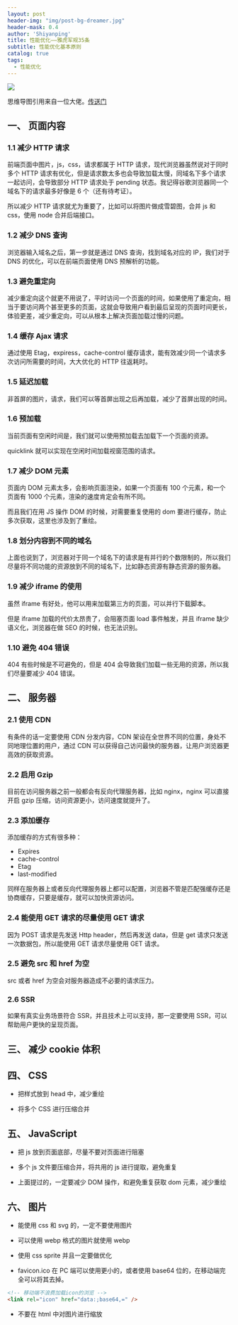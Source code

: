 ```yaml
---
layout: post
header-img: "img/post-bg-dreamer.jpg"
header-mask: 0.4
author: 'Shiyanping'
title: 性能优化——雅虎军规35条
subtitle: 性能优化基本原则
catalog: true
tags:
  - 性能优化
---
```


![](http://cdn.jinyueyue.cn/15532465992677.jpg)

思维导图引用来自一位大佬。[传送门](https://juejin.im/post/5b73ef38f265da281e048e51)

## 一、 页面内容

### 1.1 减少 HTTP 请求

前端页面中图片，js，css，请求都属于 HTTP 请求，现代浏览器虽然说对于同时多个 HTTP 请求有优化，但是请求数太多也会导致加载太慢，同域名下多个请求一起访问，会导致部分 HTTP 请求处于 pending 状态。我记得谷歌浏览器同一个域名下的请求最多好像是 6 个（还有待考证）。

所以减少 HTTP 请求就尤为重要了，比如可以将图片做成雪碧图，合并 js 和 css，使用 node 合并后端接口。

### 1.2 减少 DNS 查询

浏览器输入域名之后，第一步就是通过 DNS 查询，找到域名对应的 IP，我们对于 DNS 的优化，可以在前端页面使用 DNS 预解析的功能。

### 1.3 避免重定向

减少重定向这个就更不用说了，平时访问一个页面的时间，如果使用了重定向，相当于要访问两个甚至更多的页面，这就会导致用户看到最后呈现的页面时间更长，体验更差，减少重定向，可以从根本上解决页面加载过慢的问题。

### 1.4 缓存 Ajax 请求

通过使用 Etag，expiress，cache-control 缓存请求，能有效减少同一个请求多次访问所需要的时间，大大优化的 HTTP 往返耗时。

### 1.5 延迟加载

非首屏的图片，请求，我们可以等首屏出现之后再加载，减少了首屏出现的时间。

### 1.6 预加载

当前页面有空闲时间是，我们就可以使用预加载去加载下一个页面的资源。

quicklink 就可以实现在空闲时间加载视窗范围的请求。

### 1.7 减少 DOM 元素

页面内 DOM 元素太多，会影响页面渲染，如果一个页面有 100 个元素，和一个页面有 1000 个元素，渲染的速度肯定会有所不同。

而且我们在用 JS 操作 DOM 的时候，对需要重复使用的 dom 要进行缓存，防止多次获取，这里也涉及到了重绘。

### 1.8 划分内容到不同的域名

上面也说到了，浏览器对于同一个域名下的请求是有并行的个数限制的，所以我们尽量将不同功能的资源放到不同的域名下，比如静态资源有静态资源的服务器。

### 1.9 减少 iframe 的使用

虽然 iframe 有好处，他可以用来加载第三方的页面，可以并行下载脚本。

但是 iframe 加载的代价太昂贵了，会阻塞页面 load 事件触发，并且 iframe 缺少语义化，浏览器在做 SEO 的时候，也无法识别。

### 1.10 避免 404 错误

404 有些时候是不可避免的，但是 404 会导致我们加载一些无用的资源，所以我们尽量要减少 404 错误。

## 二、 服务器

### 2.1 使用 CDN

有条件的话一定要使用 CDN 分发内容，CDN 架设在全世界不同的位置，身处不同地理位置的用户，通过 CDN 可以获得自己访问最快的服务器，让用户浏览器更高效的获取资源。

### 2.2 启用 Gzip

目前在访问服务器之前一般都会有反向代理服务器，比如 nginx，nginx 可以直接开启 gzip 压缩，访问资源更小，访问速度就提升了。

### 2.3 添加缓存

添加缓存的方式有很多种：

- Expires
- cache-control
- Etag
- last-modified

同样在服务器上或者反向代理服务器上都可以配置，浏览器不管是匹配强缓存还是协商缓存，只要是缓存，就可以加快资源访问。

### 2.4 能使用 GET 请求的尽量使用 GET 请求

因为 POST 请求是先发送 Http header，然后再发送 data，但是 get 请求只发送一次数据包，所以能使用 GET 请求尽量使用 GET 请求。

### 2.5 避免 src 和 href 为空

src 或者 href 为空会对服务器造成不必要的请求压力。

### 2.6 SSR

如果有真实业务场景符合 SSR，并且技术上可以支持，那一定要使用 SSR，可以帮助用户更快的呈现页面。

## 三、 减少 cookie 体积

## 四、 CSS

- 把样式放到 head 中，减少重绘

- 将多个 CSS 进行压缩合并

## 五、 JavaScript

- 把 js 放到页面底部，尽量不要对页面进行阻塞

- 多个 js 文件要压缩合并，将共用的 js 进行提取，避免重复

- 上面提过的，一定要减少 DOM 操作，和避免重复获取 dom 元素，减少重绘

## 六、 图片

- 能使用 css 和 svg 的，一定不要使用图片

- 可以使用 webp 格式的图片就使用 webp

- 使用 css sprite 并且一定要做优化

- favicon.ico 在 PC 端可以使用更小的，或者使用 base64 位的，在移动端完全可以将其去掉。

```html
<!-- 移动端不浪费加载icon的浏览 -->
<link rel="icon" href="data:;base64,=" />
```

- 不要在 html 中对图片进行缩放

